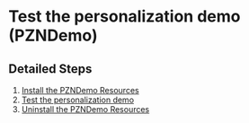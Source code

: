 # Test the personalization demo (PZNDemo)

## Detailed Steps

1. [Install the PZNDemo Resources](./pzn_demoinstall.md)
2. [Test the personalization demo](./pzn_test_personalization.md)
3. [Uninstall the PZNDemo Resources](./pzn_demouninstall.md)  
